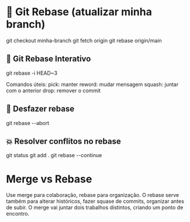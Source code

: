 # 🚀 Git Rebase (atualizar minha branch)

git checkout minha-branch
git fetch origin
git rebase origin/main


## 🧠 Git Rebase Interativo
git rebase -i HEAD~3

Comandos úteis:
pick: manter
reword: mudar mensagem
squash: juntar com o anterior
drop: remover o commit

## 🧽 Desfazer rebase
git rebase --abort

## 💥 Resolver conflitos no rebase
git status
git add .
git rebase --continue

# Merge vs Rebase
Use merge para colaboração, rebase para organização.
O rebase serve também para alterar históricos, fazer squase de commits, organizar antes de subir.
O merge vai juntar dois trabalhos distintos, criando um ponto de encontro.

